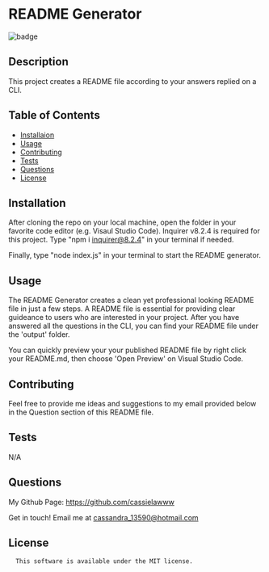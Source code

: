 # README Generator
  ![badge](https://img.shields.io/badge/license-MIT-important)

  ## Description
  This project creates a README file according to your answers replied on a CLI.

  ## Table of Contents
  - [Installaion](#installation)
  - [Usage](#usage)
  - [Contributing](#contributing)
  - [Tests](#tests)
  - [Questions](#questions)
  - [License](#license)

  ## Installation
  After cloning the repo on your local machine, open the folder in your favorite code editor (e.g. Visaul Studio Code). Inquirer v8.2.4 is required for this project. Type "npm i inquirer@8.2.4" in your terminal if needed.

  Finally, type "node index.js" in your terminal to start the README generator.

  ## Usage
  The README Generator creates a clean yet professional looking README file in just a few steps. A README file is essential for providing clear guideance to users who are interested in your project. After you have answered all the questions in the CLI, you can find your README file under the 'output' folder. 
  
  You can quickly preview your your published README file by right click your README.md, then choose 'Open Preview' on Visual Studio Code.

  ## Contributing
  Feel free to provide me ideas and suggestions to my email provided below in the Question section of this README file.

  ## Tests
  N/A

  ## Questions
  My Github Page:
  https://github.com/cassielawww

  Get in touch! Email me at <a href='mailto:cassandra_13590@hotmail.com'> cassandra_13590@hotmail.com </a>


  ## License
      This software is available under the MIT license.
